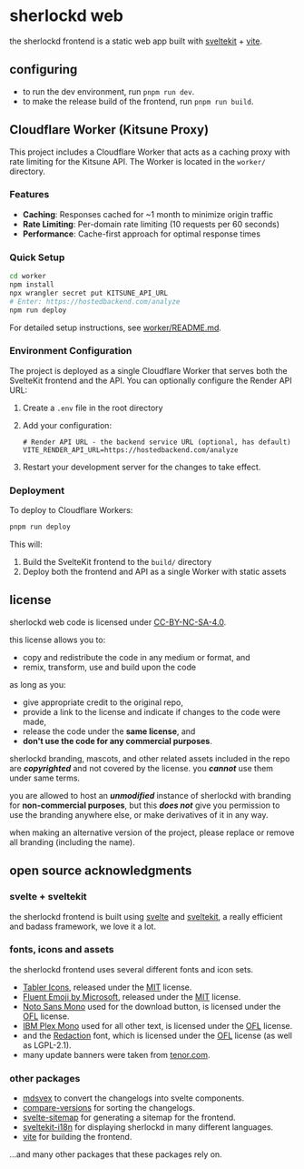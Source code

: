 # sherlockd web
the sherlockd frontend is a static web app built with
[sveltekit](https://kit.svelte.dev/) + [vite](https://vitejs.dev/).

## configuring
- to run the dev environment, run `pnpm run dev`.
- to make the release build of the frontend, run `pnpm run build`.

## Cloudflare Worker (Kitsune Proxy)

This project includes a Cloudflare Worker that acts as a caching proxy with rate limiting for the Kitsune API. The Worker is located in the `worker/` directory.

### Features
- **Caching**: Responses cached for ~1 month to minimize origin traffic
- **Rate Limiting**: Per-domain rate limiting (10 requests per 60 seconds)
- **Performance**: Cache-first approach for optimal response times

### Quick Setup
```bash
cd worker
npm install
npx wrangler secret put KITSUNE_API_URL
# Enter: https://hostedbackend.com/analyze
npm run deploy
```

For detailed setup instructions, see [worker/README.md](worker/README.md).

### Environment Configuration

The project is deployed as a single Cloudflare Worker that serves both the SvelteKit frontend and the API. You can optionally configure the Render API URL:

1. Create a `.env` file in the root directory
2. Add your configuration:
   ```
   # Render API URL - the backend service URL (optional, has default)
   VITE_RENDER_API_URL=https://hostedbackend.com/analyze
   ```

3. Restart your development server for the changes to take effect.

### Deployment

To deploy to Cloudflare Workers:

```bash
pnpm run deploy
```

This will:
1. Build the SvelteKit frontend to the `build/` directory
2. Deploy both the frontend and API as a single Worker with static assets

## license
sherlockd web code is licensed under [CC-BY-NC-SA-4.0](LICENSE).

this license allows you to:
- copy and redistribute the code in any medium or format, and
- remix, transform, use and build upon the code

as long as you:
- give appropriate credit to the original repo,
- provide a link to the license and indicate if changes to the code were made,
- release the code under the **same license**, and
- **don't use the code for any commercial purposes**.

sherlockd branding, mascots, and other related assets included in the repo are ***copyrighted*** and not covered by the license. you ***cannot*** use them under same terms.

you are allowed to host an ***unmodified*** instance of sherlockd with branding for **non-commercial purposes**, but this ***does not*** give you permission to use the branding anywhere else, or make derivatives of it in any way.

when making an alternative version of the project, please replace or remove all branding (including the name).

## open source acknowledgments
### svelte + sveltekit
the sherlockd frontend is built using [svelte](https://svelte.dev) and [sveltekit](https://svelte.dev/docs/kit/introduction), a really efficient and badass framework, we love it a lot.

### fonts, icons and assets
the sherlockd frontend uses several different fonts and icon sets.
- [Tabler Icons](https://tabler.io/icons), released under the [MIT](https://github.com/tabler/tabler-icons?tab=MIT-1-ov-file) license.
- [Fluent Emoji by Microsoft](https://github.com/microsoft/fluentui-emoji), released under the [MIT](https://github.com/microsoft/fluentui-emoji/blob/main/LICENSE) license.
- [Noto Sans Mono](https://fonts.google.com/noto/specimen/Noto+Sans+Mono/) used for the download button, is licensed under the [OFL](https://fonts.google.com/noto/specimen/Noto+Sans+Mono/about) license.
- [IBM Plex Mono](https://fonts.google.com/specimen/IBM+Plex+Mono/) used for all other text, is licensed under the [OFL](https://fonts.google.com/specimen/IBM+Plex+Mono/license) license.
- and the [Redaction](https://redaction.us/) font, which is licensed under the [OFL](https://github.com/fontsource/font-files/blob/main/fonts/other/redaction-10/LICENSE) license (as well as LGPL-2.1).
- many update banners were taken from [tenor.com](https://tenor.com/).

### other packages
- [mdsvex](https://github.com/pngwn/MDsveX) to convert the changelogs into svelte components.
- [compare-versions](https://github.com/omichelsen/compare-versions) for sorting the changelogs.
- [svelte-sitemap](https://github.com/bartholomej/svelte-sitemap) for generating a sitemap for the frontend.
- [sveltekit-i18n](https://github.com/sveltekit-i18n/lib) for displaying sherlockd in many different languages.
- [vite](https://github.com/vitejs/vite) for building the frontend.

...and many other packages that these packages rely on.
